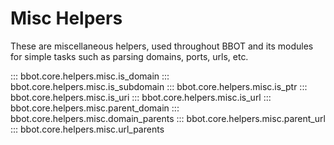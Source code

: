 # Misc Helpers

These are miscellaneous helpers, used throughout BBOT and its modules for simple tasks such as parsing domains, ports, urls, etc.

<!-- MISC HELPERS -->
::: bbot.core.helpers.misc.is_domain
::: bbot.core.helpers.misc.is_subdomain
::: bbot.core.helpers.misc.is_ptr
::: bbot.core.helpers.misc.is_uri
::: bbot.core.helpers.misc.is_url
::: bbot.core.helpers.misc.parent_domain
::: bbot.core.helpers.misc.domain_parents
::: bbot.core.helpers.misc.parent_url
::: bbot.core.helpers.misc.url_parents
<!-- END MISC HELPERS -->